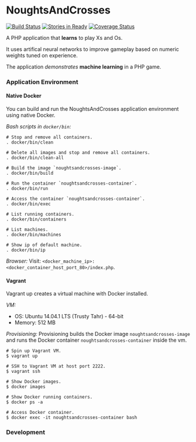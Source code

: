 NoughtsAndCrosses
=================

[![Build Status](https://travis-ci.org/ericmdev/NoughtsAndCrosses.svg?branch=master)](https://travis-ci.org/ericmdev/NoughtsAndCrosses)
[![Stories in Ready](https://badge.waffle.io/ericmdev/NoughtsAndCrosses.png?label=ready&title=Ready)](http://waffle.io/ericmdev/NoughtsAndCrosses)
[![Coverage Status](https://coveralls.io/repos/ericmdev/NoughtsAndCrosses/badge.svg?branch=develop&service=github)](https://coveralls.io/github/ericmdev/NoughtsAndCrosses?branch=develop)

A PHP application that **learns** to play Xs and Os.

It uses artifical neural networks to improve gameplay based on numeric weights tuned on experience.

The application *demonstrates* **machine learning** in a PHP game.

### Application Environment

#### Native Docker

You can build and run the NoughtsAndCrosses application environment using native Docker.

*Bash scripts in `docker/bin`:*

    # Stop and remove all containers.
    . docker/bin/clean

    # Delete all images and stop and remove all containers.
    . docker/bin/clean-all

    # Build the image `noughtsandcrosses-image`.
    . docker/bin/build

    # Run the container `noughtsandcrosses-container`.
    . docker/bin/run

    # Access the container `noughtsandcrosses-container`.
    . docker/bin/exec

    # List running containers.
    . docker/bin/containers

    # List machines.
    . docker/bin/machines

    # Show ip of default machine.
    . docker/bin/ip

*Browser:*
Visit: `<docker_machine_ip>:<docker_container_host_port_80>/index.php`.

#### Vagrant

Vagrant up creates a virtual machine with Docker installed.

*VM:*
- OS: Ubuntu 14.04.1 LTS (Trusty Tahr) - 64-bit
- Memory: 512 MB

*Provisioning:*
Provisioning builds the Docker image `noughtsandcrosses-image` and runs the Docker container `noughtsandcrosses-container` inside the vm.

    # Spin up Vagrant VM.
    $ vagrant up

    # SSH to Vagrant VM at host port 2222.
    $ vagrant ssh

    # Show Docker images.
    $ docker images

    # Show Docker running containers.
    $ docker ps -a

    # Access Docker container.
    $ docker exec -it noughtsandcrosses-container bash

### Development

